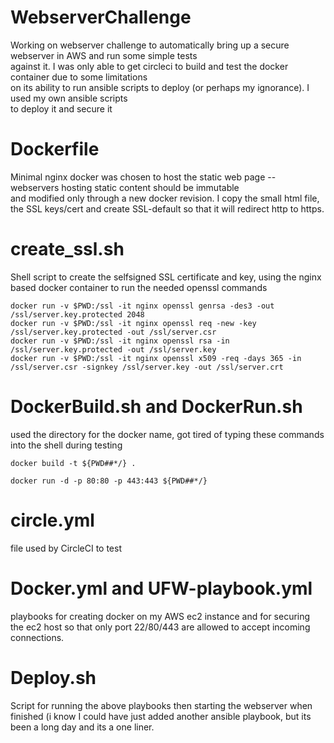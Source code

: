 # WebserverChallenge

Working on webserver challenge to automatically bring up a secure webserver in AWS and run some simple tests  
against it.  I was only able to get circleci to build and test the docker container due to some limitations   
on its ability to run ansible scripts to deploy (or perhaps my ignorance).  I used my own ansible scripts  
to deploy it and secure it 

# Dockerfile

Minimal nginx docker was chosen to host the static web page -- webservers hosting static content should be immutable  
and modified only through a new docker revision.  I copy the small html file, the SSL keys/cert and create SSL-default
so that it will redirect http to https.

# create_ssl.sh 

Shell script to create the selfsigned SSL certificate and key, using the nginx based docker container to run the needed openssl commands

    docker run -v $PWD:/ssl -it nginx openssl genrsa -des3 -out /ssl/server.key.protected 2048
    docker run -v $PWD:/ssl -it nginx openssl req -new -key /ssl/server.key.protected -out /ssl/server.csr
    docker run -v $PWD:/ssl -it nginx openssl rsa -in /ssl/server.key.protected -out /ssl/server.key
    docker run -v $PWD:/ssl -it nginx openssl x509 -req -days 365 -in /ssl/server.csr -signkey /ssl/server.key -out /ssl/server.crt

# DockerBuild.sh and DockerRun.sh

used the directory for the docker name, got tired of typing these commands into the shell during testing

    docker build -t ${PWD##*/} .

    docker run -d -p 80:80 -p 443:443 ${PWD##*/}

# circle.yml 

file used by CircleCI to test  

# Docker.yml and UFW-playbook.yml

playbooks for creating docker on my AWS ec2 instance and for securing the ec2 host so that only port 22/80/443 are allowed to accept incoming connections.

# Deploy.sh

Script for running the above playbooks then starting the webserver when finished (i know I could have just added another ansible playbook, but its  
been a long day and its a one liner.
